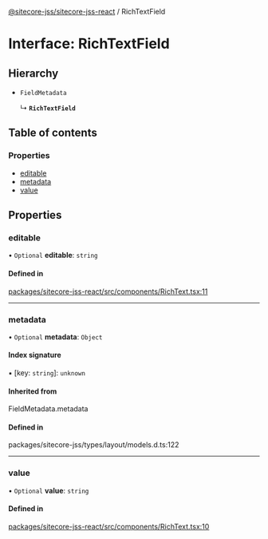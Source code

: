 [@sitecore-jss/sitecore-jss-react](../README.md) / RichTextField

# Interface: RichTextField

## Hierarchy

- `FieldMetadata`

  ↳ **`RichTextField`**

## Table of contents

### Properties

- [editable](RichTextField.md#editable)
- [metadata](RichTextField.md#metadata)
- [value](RichTextField.md#value)

## Properties

### editable

• `Optional` **editable**: `string`

#### Defined in

[packages/sitecore-jss-react/src/components/RichText.tsx:11](https://github.com/Sitecore/jss/blob/6d1a80314/packages/sitecore-jss-react/src/components/RichText.tsx#L11)

___

### metadata

• `Optional` **metadata**: `Object`

#### Index signature

▪ [key: `string`]: `unknown`

#### Inherited from

FieldMetadata.metadata

#### Defined in

packages/sitecore-jss/types/layout/models.d.ts:122

___

### value

• `Optional` **value**: `string`

#### Defined in

[packages/sitecore-jss-react/src/components/RichText.tsx:10](https://github.com/Sitecore/jss/blob/6d1a80314/packages/sitecore-jss-react/src/components/RichText.tsx#L10)
